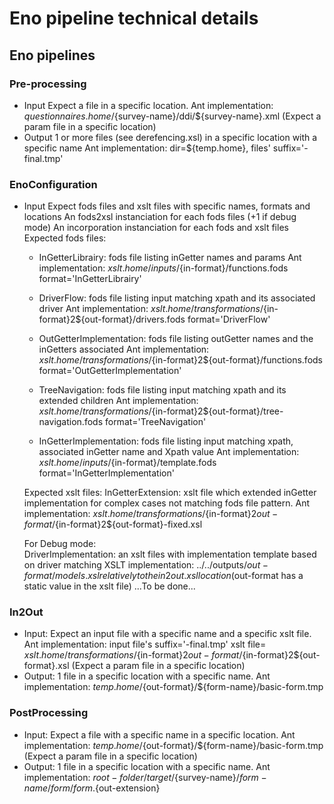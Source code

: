 # Eno pipeline technical details

## Eno pipelines

### Pre-processing
* Input
Expect a file in a specific location.
Ant implementation: ${questionnaires.home}/${survey-name}/ddi/${survey-name}.xml
(Expect a param file in a specific location)
* Output
  1 or more files (see derefencing.xsl) in a specific location with a specific name
    Ant implementation: dir=${temp.home}, files' suffix='-final.tmp'

### EnoConfiguration
* Input
Expect fods files and xslt files with specific names, formats and locations
An fods2xsl instanciation for each fods files (+1 if debug mode)
An incorporation instanciation for each fods and xslt files
Expected fods files:
  * InGetterLibrairy: fods file listing inGetter names and params
  Ant implementation:
  ${xslt.home}/inputs/${in-format}/functions.fods
  format='InGetterLibrairy'

  * DriverFlow: fods file listing input matching xpath and its associated driver
  Ant implementation:
    ${xslt.home}/transformations/${in-format}2${out-format}/drivers.fods
  format='DriverFlow'
  * OutGetterImplementation: fods file listing outGetter names and the inGetters associated
      Ant implementation:
      ${xslt.home}/transformations/${in-format}2${out-format}/functions.fods
      format='OutGetterImplementation'
  * TreeNavigation: fods file listing input matching xpath and its extended children
      Ant implementation:
      ${xslt.home}/transformations/${in-format}2${out-format}/tree-navigation.fods
      format='TreeNavigation'
  * InGetterImplementation: fods file listing input matching xpath, associated inGetter name and Xpath value
      Ant implementation:
      ${xslt.home}/inputs/${in-format}/template.fods
      format='InGetterImplementation'

  Expected xslt files:
  InGetterExtension: xslt file which extended inGetter implementation for complex cases not matching fods file pattern.
  Ant implementation: ${xslt.home}/transformations/${in-format}2${out-format}/${in-format}2${out-format}-fixed.xsl

  For Debug mode:  
  DriverImplementation: an xslt files with implementation template based on driver matching
  XSLT implementation:
  ../../outputs/${out-format}/models.xsl relatively to the in2out.xsl location ($out-format has a static value in the xslt file)
  ...To be done...

### In2Out
* Input:
Expect an input file with a specific name and a specific xslt file.
Ant implementation:
input file's suffix='-final.tmp'
xslt file= ${xslt.home}/transformations/${in-format}2${out-format}/${in-format}2${out-format}.xsl
(Expect a param file in a specific location)
* Output:
1 file in a specific location with a specific name.
Ant implementation:
 ${temp.home}/${out-format}/${form-name}/basic-form.tmp

### PostProcessing
* Input:
Expect a file with a specific name in a specific location.
Ant implementation: ${temp.home}/${out-format}/${form-name}/basic-form.tmp
(Expect a param file in a specific location)
* Output:
1 file in a specific location with a specific name.
Ant implementation:
${root-folder}/target/${survey-name}/${form-name}/form/form.${out-extension}
